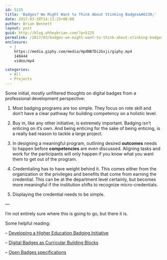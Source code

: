 ```yaml
---
id: 5125
title: 'Badges? We Might Want to Think About Stinking Badges&#8230;'
date: 2017-03-30T14:11:23+00:00
author: Brian Bennett
layout: post
guid: http://blog.ohheybrian.com/?p=5125
permalink: /2017/03/badges-we-might-want-to-think-about-stinking-badges/
enclosure:
  - |
    https://media.giphy.com/media/HpdNB7Di2Gxji/giphy.mp4
    148444
    video/mp4

categories:
  - All
  - Projects
---
```

Some initial, mostly unfiltered thoughts on digital <a onclick=badges(); style="cursor:pointer;">badges</a> from a professional development perspective:

<div id="badges_gif" style="margin:0 auto">
</div>

1. Most badging programs are too simple. They focus on rote skill and don&#8217;t have a clear pathway for building competency on a holistic level.

2. Buy in, like any other initiative, is extremely important. Badging isn&#8217;t enticing on it&#8217;s own. And being enticing for the sake of being enticing, is a really bad reason to tackle a large project.

3. In designing a meaningful program, outlining desired **outcomes** needs to happen before **competencies** are even discussed. Aligning tasks and work for the participants will only happen if you know what you want them to get out of the program.

4. Credentialing has to have weight behind it. This comes either from the organization or the privileges and benefits that come from earning the credential. This can be at the department level certainly, but becomes more meaningful if the institution shifts to recognize micro-credentials.

5. Displaying the credential needs to be simple.

&#8212;

I&#8217;m not entirely sure where this is going to go, but there it is.

Some helpful reading:

&#8211; [Developing a Higher Education Badging Initiative](https://hyp.is/SPJO6hVlEeeFTq_AIyuuEA/library.educause.edu/~/media/files/library/2015/8/elib1504-pdf.pdf)

&#8211; [Digital Badges as Curricular Building Blocks](http://etale.org/main/2014/07/08/digital-badges-as-curricular-building-blocks/#annotations:WN_R5BVoEeeYA1eWI0NZ9A)

&#8211; [Open Badges specifications](https://openbadges.org/)
